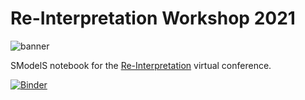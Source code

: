 # Re-Interpretation Workshop 2021


<img src="https://smodels.github.io/pics/banner.png" alt="banner">

SModelS notebook for the [Re-Interpretation](https://indico.cern.ch/event/982553/) virtual conference.

[![Binder](https://mybinder.org/badge_logo.svg)](https://mybinder.org/v2/gh/SModelS/tutorials/rif2021?filepath=index.ipynb)
